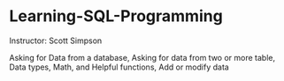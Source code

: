 # Learning-SQL-Programming

Instructor: Scott Simpson

Asking for Data from a database, 
Asking for data from two or more table, 
Data types, Math, and Helpful functions, 
Add or modify data
